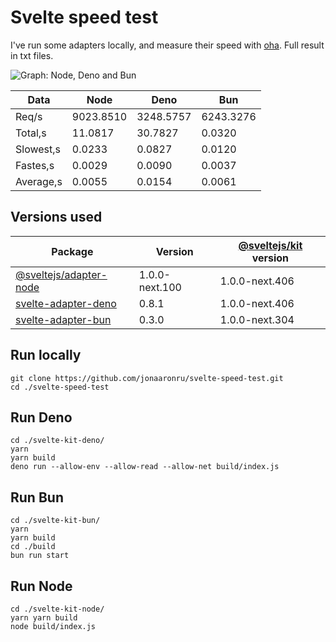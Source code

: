 # Svelte speed test
I've run some adapters locally, and measure their speed with [oha](https://github.com/hatoo/oha). Full result in txt files.

![Graph: Node, Deno and Bun](https://user-images.githubusercontent.com/37719998/201751378-824aa5c9-9aa7-454b-b09b-b31917c6987c.svg)

|Data|Node|Deno|Bun|
|-|-|-|-|
|Req/s|9023.8510|3248.5757|6243.3276|
|Total,s|11.0817|30.7827|0.0320|
|Slowest,s|0.0233|0.0827|0.0120|
|Fastes,s|0.0029|0.0090|0.0037|
|Average,s|0.0055|0.0154|0.0061|


## Versions used
| Package | Version | [@sveltejs/kit](https://github.com/sveltejs/kit) version |
|-|-|-|
|[@sveltejs/adapter-node](https://github.com/sveltejs/kit/tree/master/packages/adapter-node) | 1.0.0-next.100 | 1.0.0-next.406 |
|[svelte-adapter-deno](https://github.com/pluvial/svelte-adapter-deno) | 0.8.1 | 1.0.0-next.406 |
|[svelte-adapter-bun](https://github.com/gornostay25/svelte-adapter-bun) | 0.3.0 | 1.0.0-next.304 |



## Run locally

```
git clone https://github.com/jonaaronru/svelte-speed-test.git
cd ./svelte-speed-test
```

## Run Deno

```
cd ./svelte-kit-deno/
yarn
yarn build
deno run --allow-env --allow-read --allow-net build/index.js
```

## Run Bun

```
cd ./svelte-kit-bun/
yarn
yarn build
cd ./build
bun run start
```

## Run Node

```
cd ./svelte-kit-node/
yarn yarn build
node build/index.js
```
